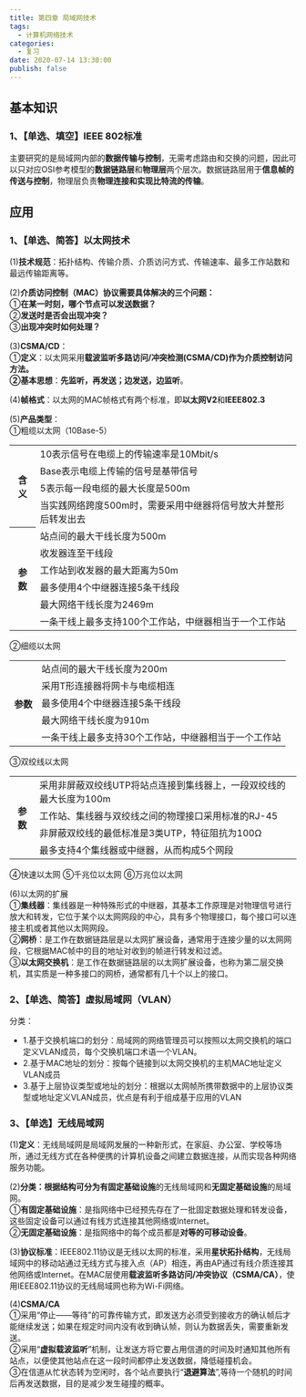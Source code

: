 ```yaml
---
title: 第四章 局域网技术
tags:
  - 计算机网络技术
categories:
  - 复习
date: 2020-07-14 13:30:00
publish: false
---
```

## 基本知识  
### 1、【单选、填空】IEEE 802标准
主要研究的是局域网内部的**数据传输与控制**，无需考虑路由和交换的问题，因此可以只对应OSI参考模型的**数据链路层**和**物理层**两个层次。数据链路层用于**信息帧的传送与控制**，物理层负责**物理连接和实现比特流的传输**。  

## 应用  
### 1、【单选、简答】以太网技术 
(1)**技术规范**：拓扑结构、传输介质、介质访问方式、传输速率、最多工作站数和最远传输距离等。  

(2)**介质访问控制（MAC）协议需要具体解决的三个问题：**  
①**在某一时刻，哪个节点可以发送数据？**  
②**发送时是否会出现冲突？**  
③**出现冲突时如何处理？**  

(3)**CSMA/CD**：  
①**定义**：以太网采用**载波监听多路访问/冲突检测(CSMA/CD)**作为介质控制访问方法。  
②**基本思想**：**先监听，再发送；边发送，边监听**。  

(4)**帧格式**：以太网的MAC帧格式有两个标准，即**以太网V2**和**IEEE802.3**  

(5)**产品类型**：  
①粗缆以太网（10Base-5）  
<table>
	<tr>
		<th rowspan="5">含义</th>
	</tr>
	<tr>
		<td>10表示信号在电缆上的传输速率是10Mbit/s</td>
	</tr>
	<tr>
		<td>Base表示电缆上传输的信号是基带信号</td>
	</tr>
	<tr>
		<td>5表示每一段电缆的最大长度是500m</td>
	</tr>
	<tr>
		<td>当实践网络跨度500m时，需要采用中继器将信号放大并整形后转发出去</td>
	</tr>
	<tr>
		<th rowspan="7">参数</th>
	</tr>
	<tr>
		<td>站点间的最大干线长度为500m</td>
	</tr>
	<tr>
		<td>收发器连至干线段</td>
	</tr>
	<tr>
		<td>工作站到收发器的最大距离为50m</td>
	</tr>
	<tr>
		<td>最多使用4个中继器连接5条干线段</td>
	</tr>
	<tr>
		<td>最大网络干线长度为2469m</td>
	</tr>
	<tr>
		<td>一条干线上最多支持100个工作站，中继器相当于一个工作站</td>
	</tr>
</table>
②细缆以太网  
<table>
	<tr>
		<th rowspan="6">参数</th>
	</tr>
	<tr>
		<td>站点间的最大干线长度为200m</td>
	</tr>
	<tr>
		<td>采用T形连接器将网卡与电缆相连</td>
	</tr>
	<tr>
		<td>最多使用4个中继器连接5条干线段</td>
	</tr>
	<tr>
		<td>最大网络干线长度为910m</td>
	</tr>
	<tr>
		<td>一条干线上最多支持30个工作站，中继器相当于一个工作站</td>
	</tr>
</table>
③双绞线以太网  
<table>
	<tr>
		<th rowspan="5">参数</th>
	</tr>
	<tr>
		<td>采用非屏蔽双绞线UTP将站点连接到集线器上，一段双绞线的最大长度为100m</td>
	</tr>
	<tr>
		<td>工作站、集线器与双绞线之间的物理接口采用标准的RJ-45</td>
	</tr>
	<tr>
		<td>非屏蔽双绞线的最低标准是3类UTP，特征阻抗为100Ω</td>
	</tr>
	<tr>
		<td>最多支持4个集线器或中继器，从而构成5个网段</td>
	</tr>
</table>
④快速以太网  
⑤千兆位以太网  
⑥万兆位以太网  

(6)以太网的扩展  
①**集线器**：集线器是一种特殊形式的中继器，其基本工作原理是对物理信号进行放大和转发，它位于某个以太网网段的中心，具有多个物理接口，每个接口可以连接主机或者其他以太网网段。  
②**网桥**：是工作在数据链路层是以太网扩展设备，通常用于连接少量的以太网网段，它根据MAC帧中的目的地址对收到的帧进行转发和过滤。  
③**以太网交换机**：是工作在数据链路层的以太网扩展设备，也称为第二层交换机，其实质是一种多接口的网桥，通常都有几十个以上的接口。  

### 2、【单选、简答】虚拟局域网（VLAN） 
分类：  
 - 1.基于交换机端口的划分：局域网的网络管理员可以按照以太网交换机的端口定义VLAN成员，每个交换机端口术语一个VLAN。
 - 2.基于MAC地址的划分：按每个链接到以太网交换机的主机MAC地址定义VLAN成员
 - 3.基于上层协议类型或地址的划分：根据以太网帧所携带数据中的上层协议类型或地址定义VLAN成员，优点是有利于组成基于应用的VLAN

### 3、【单选】无线局域网  
(1)**定义**：无线局域网是局域网发展的一种新形式，在家庭、办公室、学校等场所，通过无线方式在各种便携的计算机设备之间建立数据连接，从而实现各种网络服务功能。  

(2)**分类：**根据结构可分为**有固定基础设施**的无线局域网和**无固定基础设施**的局域网。  
①**有固定基础设施**：是指网络中已经预先存在了一批固定数据处理和转发设备，这些固定设备可以通过有线方式连接其他网络或Internet。  
②**无固定基础设施**：是指网络中的每个成员都是**对等的可移动设备**。  

(3)**协议标准**：IEEE802.11协议是无线以太网的标准，采用**星状拓扑结构**，无线局域网中的移动站通过无线方式与接入点（AP）相连，再由AP通过有线介质连接其他网络或Internet。在MAC层使用**载波监听多路访问/冲突协议（CSMA/CA）**，使用IEEE802.11协议的无线局域网也称为Wi-Fi网络。  

(4)**CSMA/CA**  
①采用“停止——等待”的可靠传输方式，即发送方必须受到接收方的确认帧后才能继续发送；如果在规定时间内没有收到确认帧，则认为数据丢失，需要重新发送。  
②采用“**虚拟载波监听**”机制，让发送方将它要占用信道的时间及时通知其他所有站点，以便使其他站点在这一段时间都停止发送数据，降低碰撞机会。  
③在信道从忙状态转为空闲时，各个站点要执行“**退避算法**”,等待一个随机的时间后再发送数据，目的是减少发生碰撞的概率。